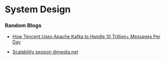 # System Design

### Random Blogs

* [How Tencent Uses Apache Kafka to Handle 10 Trillion+ Messages Per Day](https://www.confluent.io/blog/tencent-kafka-process-10-trillion-messages-per-day/)

* [Scalability session @media.net](https://docs.google.com/document/d/1ely_LClkYM7BOAvDma8u8D5Qgos_OnpLniuah4f7AKU)
